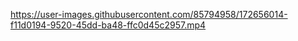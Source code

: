 

https://user-images.githubusercontent.com/85794958/172656014-f11d0194-9520-45dd-ba48-ffc0d45c2957.mp4


